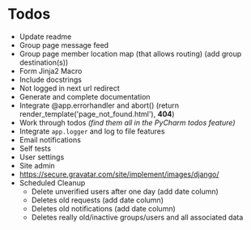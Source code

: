 # Todos

* Update readme
* Group page message feed
* Group page member location map (that allows routing) (add group destination(s))
* Form Jinja2 Macro
* Include docstrings
* Not logged in next url redirect
* Generate and complete documentation
* Integrate @app.errorhandler and abort() (return render_template('page_not_found.html'), **404**)
* Work through todos *(find them all in the PyCharm todos feature)*
* Integrate `app.logger` and log to file features
* Email notifications
* Self tests
* User settings
* Site admin
* https://secure.gravatar.com/site/implement/images/django/
* Scheduled Cleanup
    * Delete unverified users after one day (add date column)
    * Deletes old requests (add date column)
    * Deletes old notifications (add date column)
    * Deletes really old/inactive groups/users and all associated data